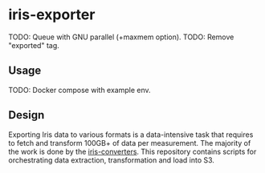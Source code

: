 # iris-exporter

TODO: Queue with GNU parallel (+maxmem option).
TODO: Remove "exported" tag.

## Usage

TODO: Docker compose with example env.

## Design

Exporting Iris data to various formats is a data-intensive task that requires to fetch and transform 100GB+ of data per
measurement. The majority of the work is done by the [iris-converters](https://github.com/dioptra-io/iris-converters).
This repository contains scripts for orchestrating data extraction, transformation and load into S3.
